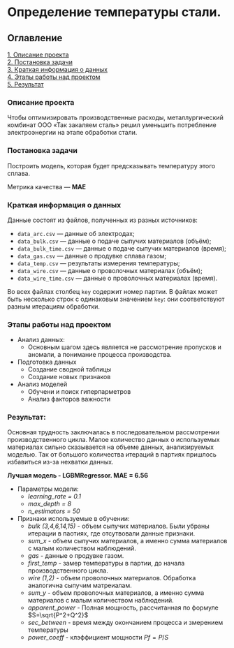 # Определение температуры стали.   

## Оглавление  
[1. Описание проекта](https://github.com/FedorRU/Pet_projects/edit/main/Predicting_steel_temperature/README.md#Описание-проекта)  
[2. Постановка задачи](https://github.com/FedorRU/Pet_projects/edit/main/Predicting_steel_temperature/README.md#Постановка-задачи)  
[3. Краткая информация о данных](https://github.com/FedorRU/Pet_projects/edit/main/Predicting_steel_temperature/README.md#Краткая-информация-о-данных)  
[4. Этапы работы над проектом](https://github.com/FedorRU/Pet_projects/edit/main/Predicting_steel_temperature/README.md#Этапы-работы-над-проектом)  
[5. Результат](https://github.com/FedorRU/Pet_projects/edit/main/Predicting_steel_temperature/README.md#Результат)  

### Описание проекта  
Чтобы оптимизировать производственные расходы, металлургический комбинат ООО «Так закаляем сталь» решил уменьшить потребление электроэнергии на этапе обработки стали.

### Постановка задачи
Построить модель, которая будет предсказывать температуру этого сплава.

Метрика качества — **MAE**

### Краткая информация о данных

Данные состоят из файлов, полученных из разных источников:

- `data_arc.csv` — данные об электродах;
- `data_bulk.csv` — данные о подаче сыпучих материалов (объём);
- `data_bulk_time.csv` *—* данные о подаче сыпучих материалов (время);
- `data_gas.csv` — данные о продувке сплава газом;
- `data_temp.csv` — результаты измерения температуры;
- `data_wire.csv` — данные о проволочных материалах (объём);
- `data_wire_time.csv` — данные о проволочных материалах (время).

Во всех файлах столбец `key` содержит номер партии. В файлах может быть несколько строк с одинаковым значением `key`: они соответствуют разным итерациям обработки.

### Этапы работы над проектом  

 - Анализ данных:
     - Основным шагом здесь является не рассмотрение пропусков и аномали, а понимание процесса производства.
 - Подготовка данных
     - Создание сводной таблицы
     - Создание новых признаков
 - Анализ моделей
     - Обучени и поиск гиперпарметров
     - Анализ факторов важности

### Результат:  
Основная трудность заключалась в последовательном рассмотрении производственного цикла. Малое количество данных о используемых материалах сильно сказывается на объеме данных, анализируемых моделью. Так от большого количества итераций в партиях пришлось избавиться из-за нехватки данных. 

  
**Лучшая модель - LGBMRegressor. MAE = 6.56**
- Параметры модели:
    - *learning_rate = 0.1*
    - *max_depth = 8*
    - *n_estimators = 50*
- Признаки используемые в обучении:
    - *bulk (3,4,6,14,15)* - объем сыпучих материалов. Были убраны итерации в паотиях, где отсутвовали данные признаки.
    - *sum_x* - объем сыпучих материалов, а именно сумма материалов с малым количеством наблюдений.
    - *gas* - данные о продувке газом. 
    - *first_temp* - замер температуры в партии, до начала производственного цикла.
    - *wire (1,2)* - объем проволочных материалов. Обработка аналогична сыпучим матреиалам.
    - *sum_y* - объем проволочных материалов, а именно сумма материалов с малым количеством наблюдений.
    - *apparent_power* - Полная мощность, рассчитанная по формуле $S=\sqrt{P^2+Q^2}$
    - *sec_between* - время между окончанием процесса и змерением температуры
    - *power_coeff*	- клэффициент мощности $Pf=P/S$

